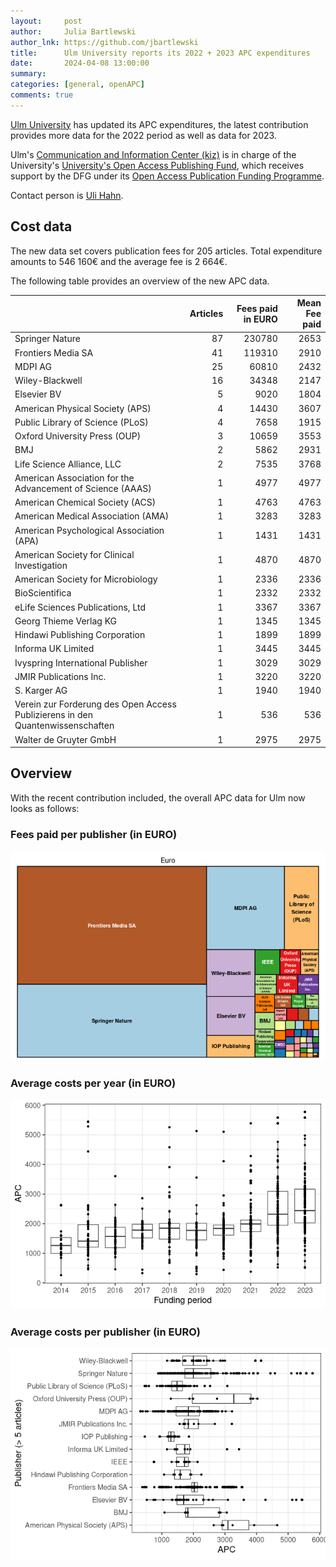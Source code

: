 ```yaml
---
layout:     post
author:     Julia Bartlewski
author_lnk: https://github.com/jbartlewski
title:      Ulm University reports its 2022 + 2023 APC expenditures
date:       2024-04-08 13:00:00
summary:    
categories: [general, openAPC]
comments: true
---
```





[Ulm University](https://www.uni-ulm.de/en/) has updated its APC expenditures, the latest contribution provides more data for the 2022 period as well as data for 2023.

Ulm's [Communication and Information Center (kiz)](https://www.uni-ulm.de/en/einrichtungen/kiz.html) is in charge of the University's [University's Open Access Publishing Fund](https://www.uni-ulm.de/index.php?id=57202), which receives support by the DFG under its [Open Access Publication Funding Programme](https://www.dfg.de/en/research_funding/programmes/infrastructure/lis/open_access/infrastructure_funding/).

Contact person is [Uli Hahn](mailto:uli.hahn@uni-ulm.de).

## Cost data




The new data set covers publication fees for 205 articles. Total expenditure amounts to 546 160€ and the average fee is 2 664€.

The following table provides an overview of the new APC data. 



|                                                                               | Articles| Fees paid in EURO| Mean Fee paid|
|:------------------------------------------------------------------------------|--------:|-----------------:|-------------:|
|Springer Nature                                                                |       87|            230780|          2653|
|Frontiers Media SA                                                             |       41|            119310|          2910|
|MDPI AG                                                                        |       25|             60810|          2432|
|Wiley-Blackwell                                                                |       16|             34348|          2147|
|Elsevier BV                                                                    |        5|              9020|          1804|
|American Physical Society (APS)                                                |        4|             14430|          3607|
|Public Library of Science (PLoS)                                               |        4|              7658|          1915|
|Oxford University Press (OUP)                                                  |        3|             10659|          3553|
|BMJ                                                                            |        2|              5862|          2931|
|Life Science Alliance, LLC                                                     |        2|              7535|          3768|
|American Association for the Advancement of Science (AAAS)                     |        1|              4977|          4977|
|American Chemical Society (ACS)                                                |        1|              4763|          4763|
|American Medical Association (AMA)                                             |        1|              3283|          3283|
|American Psychological Association (APA)                                       |        1|              1431|          1431|
|American Society for Clinical Investigation                                    |        1|              4870|          4870|
|American Society for Microbiology                                              |        1|              2336|          2336|
|BioScientifica                                                                 |        1|              2332|          2332|
|eLife Sciences Publications, Ltd                                               |        1|              3367|          3367|
|Georg Thieme Verlag KG                                                         |        1|              1345|          1345|
|Hindawi Publishing Corporation                                                 |        1|              1899|          1899|
|Informa UK Limited                                                             |        1|              3445|          3445|
|Ivyspring International Publisher                                              |        1|              3029|          3029|
|JMIR Publications Inc.                                                         |        1|              3220|          3220|
|S. Karger AG                                                                   |        1|              1940|          1940|
|Verein zur Forderung des Open Access Publizierens in den Quantenwissenschaften |        1|               536|           536|
|Walter de Gruyter GmbH                                                         |        1|              2975|          2975|



## Overview

With the recent contribution included, the overall APC data for Ulm now looks as follows:

### Fees paid per publisher (in EURO)

![plot of chunk tree_ulm_2024_04_08_full](/figure/tree_ulm_2024_04_08_full-1.png)

###  Average costs per year (in EURO)

![plot of chunk box_ulm_2024_04_08_year_full](/figure/box_ulm_2024_04_08_year_full-1.png)

###  Average costs per publisher (in EURO)

![plot of chunk box_ulm_2024_04_08_publisher_full](/figure/box_ulm_2024_04_08_publisher_full-1.png)
